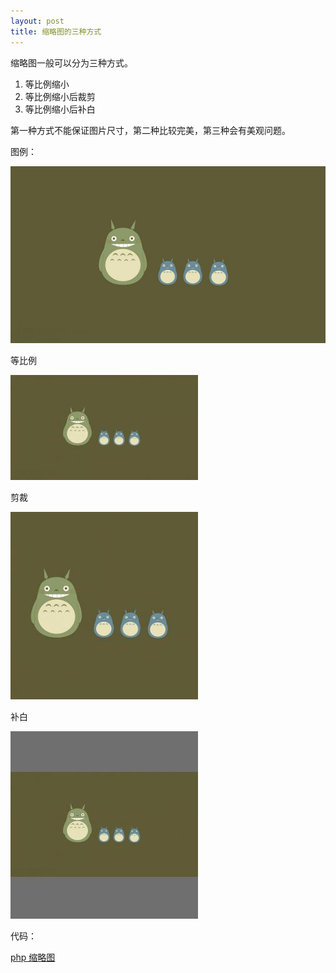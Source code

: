 ```yaml
---
layout: post
title: 缩略图的三种方式
---
```


缩略图一般可以分为三种方式。

1.  等比例缩小
2.  等比例缩小后裁剪
3.  等比例缩小后补白

第一种方式不能保证图片尺寸，第二种比较完美，第三种会有美观问题。

 图例：

![totoro](/img/totoro.jpg)

等比例

![totoro1](/img/totoro-1.jpg)

剪裁

![totoro2](/img/totoro-2.jpg)

补白

![totoro3](/img/totoro-3.jpg)

代码：

[php 缩略图](https://github.com/imdongyu/php-class/blob/master/Image.class.php)

